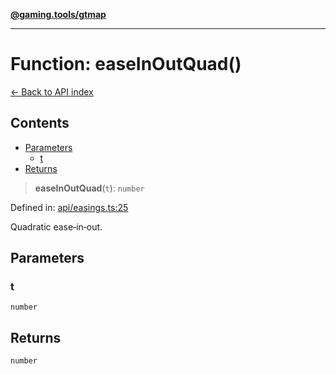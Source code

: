 [**@gaming.tools/gtmap**](README.md)

***

# Function: easeInOutQuad()

[← Back to API index](./README.md)

## Contents

- [Parameters](#parameters)
  - [t](#t)
- [Returns](#returns)

> **easeInOutQuad**(`t`): `number`

Defined in: [api/easings.ts:25](https://github.com/gamingtools/gt-map/blob/158dafcef9898e0f3f71a5a95a93f4449df181ba/packages/gtmap/src/api/easings.ts#L25)

Quadratic ease‑in‑out.

## Parameters

### t

`number`

## Returns

`number`
